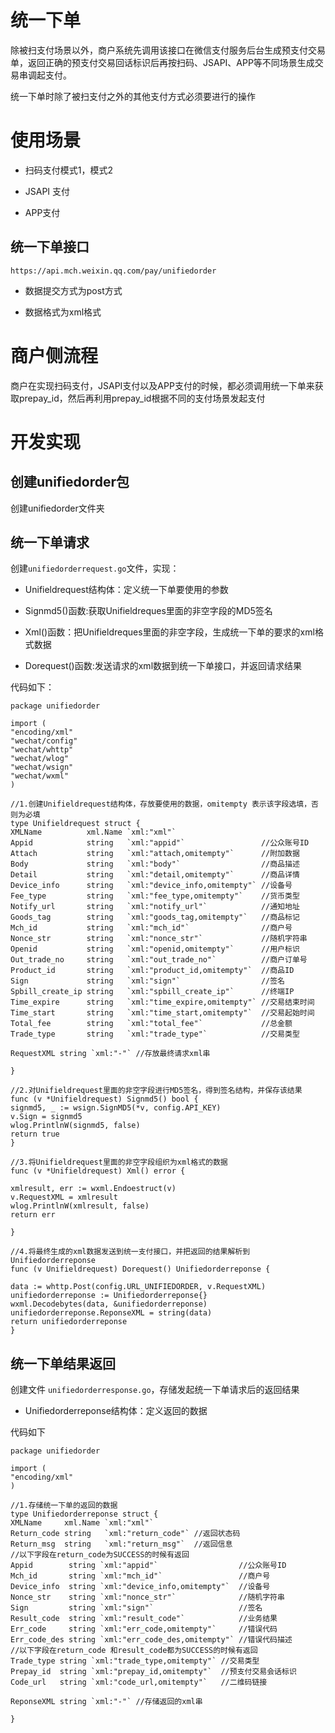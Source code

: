 # 统一下单

除被扫支付场景以外，商户系统先调用该接口在微信支付服务后台生成预支付交易单，返回正确的预支付交易回话标识后再按扫码、JSAPI、APP等不同场景生成交易串调起支付。

统一下单时除了被扫支付之外的其他支付方式必须要进行的操作

# 使用场景

-	扫码支付模式1，模式2

-	JSAPI 支付

-	APP支付
	
## 统一下单接口

	https://api.mch.weixin.qq.com/pay/unifiedorder

-	数据提交方式为post方式

-	数据格式为xml格式


#	 商户侧流程
 
商户在实现扫码支付，JSAPI支付以及APP支付的时候，都必须调用统一下单来获取prepay_id，然后再利用prepay_id根据不同的支付场景发起支付

# 开发实现

## 创建unifiedorder包

创建unifiedorder文件夹

## 统一下单请求

创建`unifiedorderrequest.go`文件，实现：

-	Unifieldrequest结构体：定义统一下单要使用的参数

-	Signmd5()函数:获取Unifieldreques里面的非空字段的MD5签名

-	Xml()函数：把Unifieldreques里面的非空字段，生成统一下单的要求的xml格式数据

-	Dorequest()函数:发送请求的xml数据到统一下单接口，并返回请求结果

代码如下：

	package unifiedorder

	import (
	"encoding/xml"
	"wechat/config"
	"wechat/whttp"
	"wechat/wlog"
	"wechat/wsign"
	"wechat/wxml"
	)

	//1.创建Unifieldrequest结构体，存放要使用的数据，omitempty 表示该字段选填，否则为必填
	type Unifieldrequest struct {
	XMLName          xml.Name `xml:"xml"`
	Appid            string   `xml:"appid"`                 //公众账号ID
	Attach           string   `xml:"attach,omitempty"`      //附加数据
	Body             string   `xml:"body"`                  //商品描述
	Detail           string   `xml:"detail,omitempty"`      //商品详情
	Device_info      string   `xml:"device_info,omitempty"` //设备号
	Fee_type         string   `xml:"fee_type,omitempty"`    //货币类型
	Notify_url       string   `xml:"notify_url"`            //通知地址
	Goods_tag        string   `xml:"goods_tag,omitempty"`   //商品标记
	Mch_id           string   `xml:"mch_id"`                //商户号
	Nonce_str        string   `xml:"nonce_str"`             //随机字符串
	Openid           string   `xml:"openid,omitempty"`      //用户标识
	Out_trade_no     string   `xml:"out_trade_no"`          //商户订单号
	Product_id       string   `xml:"product_id,omitempty"`  //商品ID
	Sign             string   `xml:"sign"`                  //签名
	Spbill_create_ip string   `xml:"spbill_create_ip"`      //终端IP
	Time_expire      string   `xml:"time_expire,omitempty"` //交易结束时间
	Time_start       string   `xml:"time_start,omitempty"`  //交易起始时间
	Total_fee        string   `xml:"total_fee"`             //总金额
	Trade_type       string   `xml:"trade_type"`            //交易类型

	RequestXML string `xml:"-"` //存放最终请求xml串

	}

	//2.对Unifieldrequest里面的非空字段进行MD5签名，得到签名结构，并保存该结果
	func (v *Unifieldrequest) Signmd5() bool {
	signmd5, _ := wsign.SignMD5(*v, config.API_KEY)
	v.Sign = signmd5
	wlog.PrintlnW(signmd5, false)
	return true
	}

	//3.将Unifieldrequest里面的非空字段组织为xml格式的数据
	func (v *Unifieldrequest) Xml() error {

	xmlresult, err := wxml.Endoestruct(v)
	v.RequestXML = xmlresult
	wlog.PrintlnW(xmlresult, false)
	return err

	}

	//4.将最终生成的xml数据发送到统一支付接口，并把返回的结果解析到Unifiedorderreponse
	func (v Unifieldrequest) Dorequest() Unifiedorderreponse {

	data := whttp.Post(config.URL_UNIFIEDORDER, v.RequestXML)
	unifiedorderreponse := Unifiedorderreponse{}
	wxml.Decodebytes(data, &unifiedorderreponse)
	unifiedorderreponse.ReponseXML = string(data)
	return unifiedorderreponse
	}


##  统一下单结果返回

创建文件 `unifiedorderresponse.go`，存储发起统一下单请求后的返回结果

-	Unifiedorderreponse结构体：定义返回的数据 

代码如下

	package unifiedorder

	import (
	"encoding/xml"
	)

	//1.存储统一下单的返回的数据
	type Unifiedorderreponse struct {
	XMLName     xml.Name `xml:"xml"`
	Return_code string   `xml:"return_code"` //返回状态码
	Return_msg  string   `xml:"return_msg"`  //返回信息
	//以下字段在return_code为SUCCESS的时候有返回
	Appid        string `xml:"appid"`                  //公众账号ID
	Mch_id       string `xml:"mch_id"`                 //商户号
	Device_info  string `xml:"device_info,omitempty"`  //设备号
	Nonce_str    string `xml:"nonce_str"`              //随机字符串
	Sign         string `xml:"sign"`                   //签名
	Result_code  string `xml:"result_code"`            //业务结果
	Err_code     string `xml:"err_code,omitempty"`     //错误代码
	Err_code_des string `xml:"err_code_des,omitempty"` //错误代码描述
	//以下字段在return_code 和result_code都为SUCCESS的时候有返回
	Trade_type string `xml:"trade_type,omitempty"` //交易类型
	Prepay_id  string `xml:"prepay_id,omitempty"`  //预支付交易会话标识
	Code_url   string `xml:"code_url,omitempty"`   //二维码链接

	ReponseXML string `xml:"-"` //存储返回的xml串

	}
	


